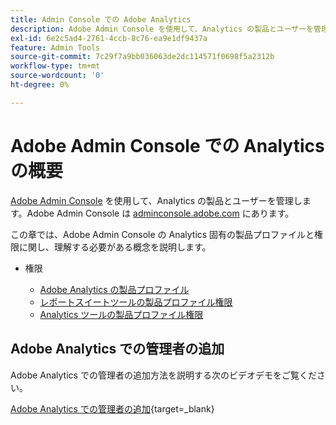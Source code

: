```yaml
---
title: Admin Console での Adobe Analytics
description: Adobe Admin Console を使用して、Analytics の製品とユーザーを管理します。
exl-id: 6e2c5ad4-2761-4ccb-8c76-ea9e1df9437a
feature: Admin Tools
source-git-commit: 7c29f7a9bb036063de2dc114571f0698f5a2312b
workflow-type: tm+mt
source-wordcount: '0'
ht-degree: 0%

---
```


# Adobe Admin Console での Analytics の概要

[Adobe Admin Console](https://helpx.adobe.com/jp/enterprise/using/admin-console.html) を使用して、Analytics の製品とユーザーを管理します。Adobe Admin Console は [adminconsole.adobe.com](https://adminconsole.adobe.com/) にあります。

この章では、Adobe Admin Console の Analytics 固有の製品プロファイルと権限に関し、理解する必要がある概念を説明します。

* 権限

   * [Adobe Analytics の製品プロファイル](/help/admin/admin-console/permissions/product-profile.md)
   * [レポートスイートツールの製品プロファイル権限](/help/admin/admin-console/permissions/report-suite-tools.md)
   * [Analytics ツールの製品プロファイル権限](/help/admin/admin-console/permissions/analytics-tools.md)

## Adobe Analytics での管理者の追加

Adobe Analytics での管理者の追加方法を説明する次のビデオデモをご覧ください。

[Adobe Analytics での管理者の追加](https://video.tv.adobe.com/v/37648/?quality=12){target=_blank}
